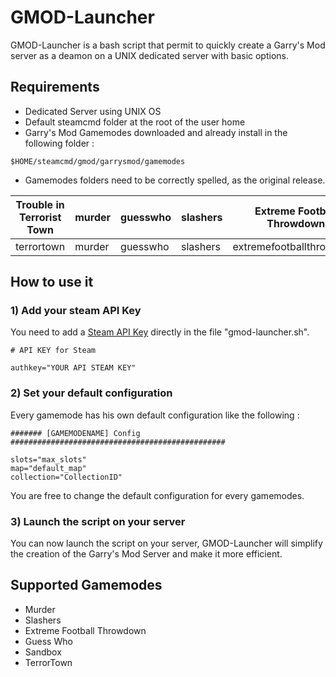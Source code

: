 # GMOD-Launcher

GMOD-Launcher is a bash script that permit to quickly create a Garry's Mod server as a deamon on a UNIX dedicated server with basic options.

## Requirements

* Dedicated Server using UNIX OS
* Default steamcmd folder at the root of the user home
* Garry's Mod Gamemodes downloaded and already install in the following folder : 
```
$HOME/steamcmd/gmod/garrysmod/gamemodes
```
* Gamemodes folders need to be correctly spelled, as the original release.



| Trouble in Terrorist Town | murder   | guesswho | slashers | Extreme Football Throwdown | Sandbox |
| ------------------------- | -------- | -------- | -------- | -------------------------- | ------- |
| terrortown                | murder   | guesswho | slashers | extremefootballthrowdown   | sandbox |


## How to use it


### 1) Add your steam API Key

You need to add a [Steam API Key](https://steamcommunity.com/dev/apikey) directly in the file "gmod-launcher.sh".

```
# API KEY for Steam

authkey="YOUR API STEAM KEY"
```
### 2) Set your default configuration

Every gamemode has his own default configuration like the following :
```
####### [GAMEMODENAME] Config ################################################

slots="max_slots"
map="default_map"
collection="CollectionID"
```

You are free to change the default configuration for every gamemodes.

### 3) Launch the script on your server

You can now launch the script on your server, GMOD-Launcher will simplify the creation of the Garry's Mod Server and make it more efficient.


## Supported Gamemodes

* Murder
* Slashers
* Extreme Football Throwdown
* Guess Who
* Sandbox
* TerrorTown

